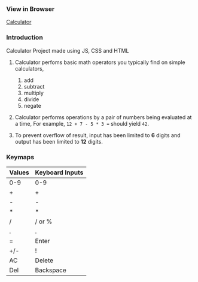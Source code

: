 ### View in Browser

[Calculator](https://kn0wn-un.github.io/calculator/)

### Introduction

Calculator Project made using JS, CSS and HTML
1. Calculator perfoms basic math operators you typically find on simple calculators,
   1. add
   2. subtract
   3. multiply
   4. divide   
   5. negate

2. Calculator performs operations by a pair of numbers being evaluated at a time, For example, `12 + 7 - 5 * 3 =` should yield `42`.

3. To prevent overflow of result, input has been limited to **6** digits and output has been limited to **12** digits.

### Keymaps

|Values  |  Keyboard Inputs|
|--------|-----------------|
|0-9     | 0-9             |
|+       | +               |
|-       | -               |
|*       | *               |
|/       | / or %          |
|.       | .               |
|=       | Enter           |
|+/-     | !               |
|AC      | Delete          |
|Del     | Backspace       |
